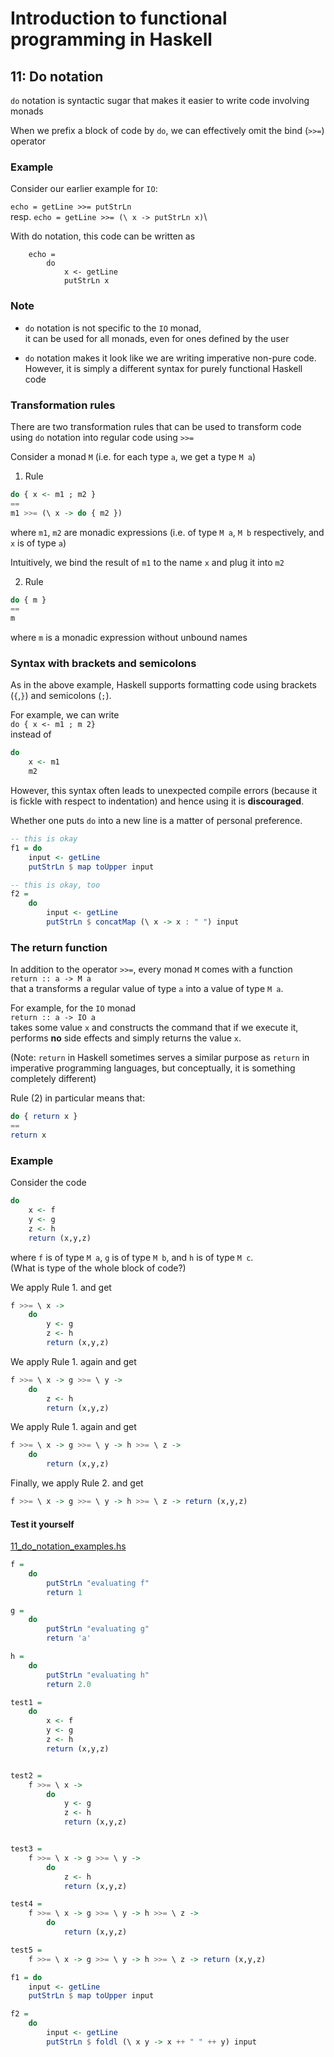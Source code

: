 Introduction to functional programming in Haskell
=================================================

11: Do notation
---------------

`do` notation is syntactic sugar that makes it easier to write code involving monads

When we prefix a block of code by `do`, we can effectively omit the bind (`>>=`) operator

### Example

Consider our earlier example for `IO`:

`echo = getLine >>= putStrLn`\
resp.
`echo = getLine >>= (\ x -> putStrLn x)`\

With do notation, this code can be written as
```
    echo =
        do
            x <- getLine
            putStrLn x
```

### Note

* `do` notation is not specific to the `IO` monad,\
  it can be used for all monads, even for ones defined by the user

* `do` notation makes it look like we are writing imperative non-pure code.\
  However, it is simply a different syntax for purely functional Haskell code

### Transformation rules

There are two transformation rules that can be used to transform code using `do` notation into regular code using `>>=`

Consider a monad `M` (i.e. for each type `a`, we get a type `M a`)

1. Rule
```haskell
do { x <- m1 ; m2 }
==
m1 >>= (\ x -> do { m2 })
```
where `m1`, `m2` are monadic expressions (i.e. of type `M a`, `M b` respectively, and `x` is of type `a`)

Intuitively, we bind the result of `m1` to the name `x` and plug it into `m2`

2. Rule
```haskell
do { m }
==
m
```
where `m` is a monadic expression without unbound names

### Syntax with brackets and semicolons

As in the above example, Haskell supports formatting code using brackets (`{`,`}`) and semicolons (`;`).

For example, we can write\
`do { x <- m1 ; m 2}`\
instead of
```haskell
do
    x <- m1
    m2
```

However, this syntax often leads to unexpected compile errors (because it is fickle with respect to indentation) and hence using it is **discouraged**.

Whether one puts `do` into a new line is a matter of personal preference.

```haskell
-- this is okay
f1 = do
    input <- getLine
    putStrLn $ map toUpper input

-- this is okay, too
f2 =
    do
        input <- getLine
        putStrLn $ concatMap (\ x -> x : " ") input
```

### The return function

In addition to the operator `>>=`, every monad `M` comes with a function\
`return :: a -> M a`\
that a transforms a regular value of type `a` into a value of type `M a`.

For example, for the `IO` monad\
`return :: a -> IO a`\
takes some value `x` and constructs the command that if we execute it, performs **no** side effects and simply returns the value `x`.

(Note: `return` in Haskell sometimes serves a similar purpose as `return` in imperative programming languages, but conceptually, it is something completely different)


Rule (2) in particular means that:
```haskell
do { return x }
==
return x
```

### Example

Consider the code
```haskell
do
    x <- f
    y <- g
    z <- h
    return (x,y,z)
```
where `f` is of type `M a`, `g` is of type `M b`, and `h` is of type `M c`.\
(What is type of the whole block of code?)

We apply Rule 1. and get
```haskell
f >>= \ x ->
    do
        y <- g
        z <- h
        return (x,y,z)
```

We apply Rule 1. again and get
```haskell
f >>= \ x -> g >>= \ y ->
    do
        z <- h
        return (x,y,z)
```

We apply Rule 1. again and get
```haskell
f >>= \ x -> g >>= \ y -> h >>= \ z ->
    do
        return (x,y,z)
```
Finally, we apply Rule 2. and get
```haskell
f >>= \ x -> g >>= \ y -> h >>= \ z -> return (x,y,z)
```

#### Test it yourself

[11_do_notation_examples.hs](11_do_notation_examples.hs)

``` haskell
f =
    do
        putStrLn "evaluating f"
        return 1

g =
    do
        putStrLn "evaluating g"
        return 'a'

h =
    do
        putStrLn "evaluating h"
        return 2.0

test1 =
    do
        x <- f
        y <- g
        z <- h
        return (x,y,z)


test2 =
    f >>= \ x ->
        do
            y <- g
            z <- h
            return (x,y,z)


test3 =
    f >>= \ x -> g >>= \ y ->
        do
            z <- h
            return (x,y,z)

test4 =
    f >>= \ x -> g >>= \ y -> h >>= \ z ->
        do
            return (x,y,z)

test5 =
    f >>= \ x -> g >>= \ y -> h >>= \ z -> return (x,y,z)

f1 = do
    input <- getLine
    putStrLn $ map toUpper input

f2 =
    do
        input <- getLine
        putStrLn $ foldl (\ x y -> x ++ " " ++ y) input
```
